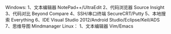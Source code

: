 Windows:
1、文本编辑器  NotePad++/UltraEdit
2、代码浏览器 Source Insight
3、代码对比 Beyond Compare
4、SSH/串口终端  SecureCRT/Putty
5、本地搜索 Everything
6、IDE Visual Studio 2012/Android Studio/Eclipse/Keil/ADS
7、思维导图 Mindmanager
Linux：
1、文本编辑器 Vim/Emacs
